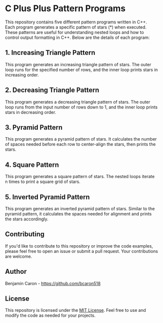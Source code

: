 # C Plus Plus Pattern Programs

This repository contains five different pattern programs written in C++. Each program generates a specific pattern of stars (*) when executed. These patterns are useful for understanding nested loops and how to control output formatting in C++. Below are the details of each program:

## 1. Increasing Triangle Pattern

This program generates an increasing triangle pattern of stars. The outer loop runs for the specified number of rows, and the inner loop prints stars in increasing order.

## 2. Decreasing Triangle Pattern

This program generates a decreasing triangle pattern of stars. The outer loop runs from the input number of rows down to 1, and the inner loop prints stars in decreasing order.

## 3. Pyramid Pattern

This program generates a pyramid pattern of stars. It calculates the number of spaces needed before each row to center-align the stars, then prints the stars.

## 4. Square Pattern

This program generates a square pattern of stars. The nested loops iterate n times to print a square grid of stars.

## 5. Inverted Pyramid Pattern

This program generates an inverted pyramid pattern of stars. Similar to the pyramid pattern, it calculates the spaces needed for alignment and prints the stars accordingly.

## Contributing

If you'd like to contribute to this repository or improve the code examples, please feel free to open an issue or submit a pull request. Your contributions are welcome.

## Author
Benjamin Caron - https://github.com/bcaron518

## License

This repository is licensed under the [MIT License](LICENSE). Feel free to use and modify the code as needed for your projects.
